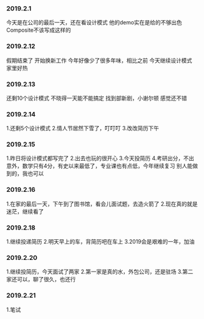 ### 2019.2.1
今天是在公司的最后一天，还在看设计模式
他的demo实在是给的不够出色
Composite不该写成这样的

### 2019.2.12
假期结束了
开始换新工作
今年好像少了很多年味，相比之前
今天继续设计模式
家里好热

### 2019.2.13
还剩10个设计模式
不晓得一天能不能搞定
找到部新剧，小谢尔顿
感觉还不错

### 2019.2.14
1.还剩5个设计模式
2.情人节居然下雪了，叮叮叮
3.改改简历下午

### 2019.2.15
1.昨日将设计模式都写完了
2.出去也玩的很开心
3.今天投简历
4.考研出分，不出意外，数学只有4分，有史以来最低了，专业课也有点低，今年继续复习
  别人能做到的，我也可以

### 2019.2.16
1.在家的最后一天，下午到了图书馆，看会儿面试题，去造火箭了
2.现在真的就是迷茫，继续看了

### 2019.2.18
1.继续投递简历
2.明天早上的车，背简历吧在车上
3.2019会是艰难的一年，加油

### 2019.2.20
1.继续投简历，今天面试了两家
2.第一家是真的水，外包公司，还是驻场
3.第二家还可以，聊了很久，也还行

### 2019.2.21
1.笔试
